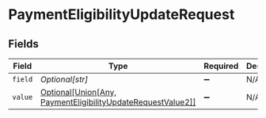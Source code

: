 # PaymentEligibilityUpdateRequest


## Fields

| Field                                                                                                                      | Type                                                                                                                       | Required                                                                                                                   | Description                                                                                                                |
| -------------------------------------------------------------------------------------------------------------------------- | -------------------------------------------------------------------------------------------------------------------------- | -------------------------------------------------------------------------------------------------------------------------- | -------------------------------------------------------------------------------------------------------------------------- |
| `field`                                                                                                                    | *Optional[str]*                                                                                                            | :heavy_minus_sign:                                                                                                         | N/A                                                                                                                        |
| `value`                                                                                                                    | [Optional[Union[Any, PaymentEligibilityUpdateRequestValue2]]](../../models/shared/paymenteligibilityupdaterequestvalue.md) | :heavy_minus_sign:                                                                                                         | N/A                                                                                                                        |